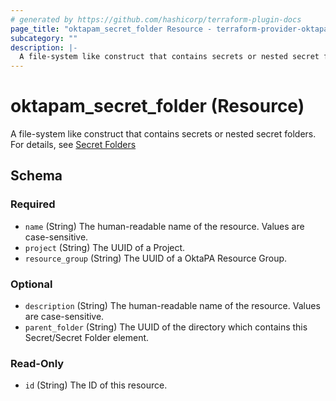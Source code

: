 ```yaml
---
# generated by https://github.com/hashicorp/terraform-plugin-docs
page_title: "oktapam_secret_folder Resource - terraform-provider-oktapam"
subcategory: ""
description: |-
  A file-system like construct that contains secrets or nested secret folders. For details, see Secret Folders https://help.okta.com/okta_help.htm?type=oie&id=ext-pam-secrets-folder
---
```


# oktapam_secret_folder (Resource)

A file-system like construct that contains secrets or nested secret folders. For details, see [Secret Folders](https://help.okta.com/okta_help.htm?type=oie&id=ext-pam-secrets-folder)



<!-- schema generated by tfplugindocs -->
## Schema

### Required

- `name` (String) The human-readable name of the resource. Values are case-sensitive.
- `project` (String) The UUID of a Project.
- `resource_group` (String) The UUID of a OktaPA Resource Group.

### Optional

- `description` (String) The human-readable name of the resource. Values are case-sensitive.
- `parent_folder` (String) The UUID of the directory which contains this Secret/Secret Folder element.

### Read-Only

- `id` (String) The ID of this resource.
